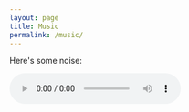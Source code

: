 ```yaml
---
layout: page
title: Music
permalink: /music/
---
```


Here's some noise:

<audio src="https://archive.org/download/random_20160719/somewhere_far_away.ogg" controls></audio>
